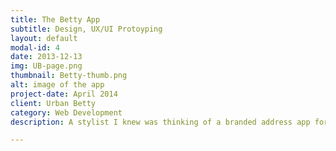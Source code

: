 ```yaml
---
title: The Betty App
subtitle: Design, UX/UI Protoyping
layout: default
modal-id: 4
date: 2013-12-13
img: UB-page.png
thumbnail: Betty-thumb.png
alt: image of the app
project-date: April 2014
client: Urban Betty
category: Web Development
description: A stylist I knew was thinking of a branded address app for her salon, and invited me to help. I made some wireframes, chose a color theme based on her <a href="http://urbanbetty.com/">website</a> and built the protoype using Ruby on Rails, jQuery mobile, and SASS. It's a really eye-opening experience to build something from conception to code, and it was definitely a fun way to expand my skills! Demo <a href="http://bettyapp.herokuapp.com/">here, repo <a href="https://github.com/risatrix/bettyApp">here</a>.

---
```

